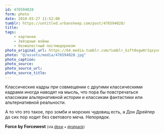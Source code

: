 ```yaml
---
id: 476594028
form: photo
date: 2010-03-27 11:52:00
tumblr: https://untitled.urbansheep.com/post/476594028/
title:
tags:
    - картинки
    - Звёздные войны
    - безжалостный постмодернизм
photo_original_url: https://64.media.tumblr.com/tumblr_kzft0xgwHr1qzyvneo1_1280.jpg
photo: "@/assets/media/476594028.jpg"
photo_caption:
photo_source:
photo_source_url:
photo_source_title:
---
```


<p>Классические кадры при совмещении с другими классическими кадрами иногда наводят на мысль, что пора бы повстречаться классикам альтернативной истории и классикам фантастики или альтернативной реальности.</p>

<p>А то что это такое, про зомби и морских чудовищ есть, а Дон Дрейпер до сих пор ходит без светового меча. Непорядок.</p>

<p><b>Force by Forcewest</b> <small>(via <a href="http://dbsw.tumblr.com/post/474873966/force-by-forcewest-via-ratpack" class="tumblr_blog">dbsw</a> • <a href="http://twitter.com/ratpack">@ratpack</a>)</small></p>
